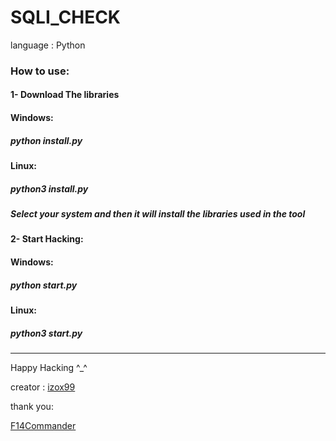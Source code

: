 # SQLI_CHECK
language : Python

### How to use:

#### 1- Download The libraries

#### Windows:
##### python install.py
#### Linux:
##### python3 install.py
##### Select your system and then it will install the libraries used in the tool

#### 2- Start Hacking:

#### Windows:
##### python start.py
#### Linux:
##### python3 start.py

______________________________________________________________________________________________________________________________________________________________________

Happy Hacking ^_^ 

creator :
[izox99](https://twitter.com/izox99 "izox99")

thank you:

[F14Commander](https://twitter.com/F14Commander "F14Commander")
